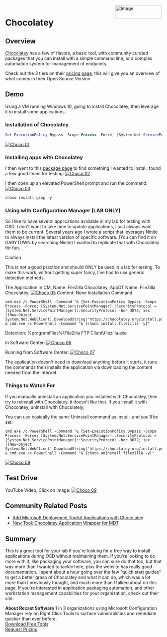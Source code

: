 <img style="float: right;" src="https://docs.recastsoftware.com/media/Recast-Logo-Dark_Horizontal_nav.png"  alt="Image" height="43" width="150">

# Chocolatey

## Overview

[Chocolatey](https://chocolatey.org/) has a few of flavors, a basic tool, with community curated packages that you can install with a simple command line, or a  complex automation system for management of endpoints.  

Check out the 3 tiers on their [pricing page](https://chocolatey.org/pricing), this will give you an overview of what comes in their Open Source Version

## Demo 

Using a VM running Windows 10, going to install Chocolatey, then leverage it to install some applications. 

### Installation of Chocolatey

```PowerShell
Set-ExecutionPolicy Bypass -Scope Process -Force; [System.Net.ServicePointManager]::SecurityProtocol = [System.Net.ServicePointManager]::SecurityProtocol -bor 3072; iex ((New-Object System.Net.WebClient).DownloadString('https://chocolatey.org/install.ps1'))
```

[![Choco 01](media/Choco01.png)](media/Choco01.png)

### Installing apps with Chocolatey

I then went to this [package page](https://chocolatey.org/packages) to find something I wanted to install, found a few good items for testing:
[![Choco 02](media/Choco02.png)](media/Choco02.png)

I then open up an elevated PowerShell prompt and run the command:
[![Choco 03](media/Choco03.png)](media/Choco03.png)

```PowerShell
choco install gimp -y
```

### Using with Configuration Manager (LAB ONLY)

So I like to have several applications available in my lab for testing with OSD.  I don't want to take time to update applications, I just always want them to be current.  Several years ago I wrote a script that leverages Ninite to always install the latest version of specific software. (You can find it on GARYTOWN by searching Ninite)
I wanted to replicate that with Chocolatey for fun.

> [!CAUTION]
> This is not a good practice and should ONLY be used in a lab for testing.  To make this work, without getting super fancy, I've had to use generic detection methods.

The Application in CM, Name: FileZilla Chocolatey, AppDT Name: FileZilla Chocolatey.
[![Choco 05](media/Choco05.png)](media/Choco05.png)
Content: None
Installation Command:
```
cmd.exe /c PowerShell -Command "& {Set-ExecutionPolicy Bypass -Scope Process -Force; [System.Net.ServicePointManager]::SecurityProtocol = [System.Net.ServicePointManager]::SecurityProtocol -bor 3072; iex ((New-Object System.Net.WebClient).DownloadString('https://chocolatey.org/install.ps1'))}" & cmd.exe /c PowerShell -Command "& {choco install filezilla -y}"
```
Detection: %programFiles%\FileZilla FTP Client\filezilla.exe

In Software Center:
[![Choco 06](media/Choco06.png)](media/Choco06.png)

Running from Software Center:
[![Choco 07](media/Choco07.png)](media/Choco07.png)

The application doesn't need to download anything before it starts, it runs the commands then installs the application via downloading the content needed from the internet.

### Things to Watch For

If you manually uninstall an application you installed with Chocolatey, then try to reinstall with Chocolatey, it doesn't like that.  If you install it with Chocolatey, uninstall with Chocolately,

You can use basically the same Uninstall command as Install, and you'll be set:

```
cmd.exe /c PowerShell -Command "& {Set-ExecutionPolicy Bypass -Scope Process -Force; [System.Net.ServicePointManager]::SecurityProtocol = [System.Net.ServicePointManager]::SecurityProtocol -bor 3072; iex ((New-Object System.Net.WebClient).DownloadString('https://chocolatey.org/install.ps1'))}" & cmd.exe /c PowerShell -Command "& {choco uninstall filezilla -y}"
```
[![Choco 08](media/Choco08.png)](media/Choco08.png)

## Test Drive

YouTube Video, Click on Image:
[![Choco 09](media/Choco09.png)](https://www.youtube.com/watch?v=GhW5TL07PVQ)

## Community Related Posts

- [Add Microsoft Deployment Toolkit Applications with Chocolatey](https://www.comprofix.com/add-microsoft-deployment-toolkit-applications-with-chocolatey/)
- [New Tool: Chocolatey Application Wrapper for MDT](https://keithga.wordpress.com/2014/11/25/new-tool-chocolatey-wrapper-for-mdt/)

## Summary

This is a great tool for your lab if you're looking for a free way to install applications during OSD without maintaining them.  If you're looking to do more with it, like packaging your software, you can sure do that too, but that was more than I wanted to tackle here, plus the website has really good documentation.  I spent about a hour going over the few "quick start guides" to get a better grasp of Chocolatey and what it can do, which was a lot more than I previously thought, and much more than I talked about on this page.  If you're interested in application packaging automation, and other workstation management capabilities for your organization, check out their site.

**About Recast Software**
1 in 3 organizations using Microsoft Configuration Manager rely on Right Click Tools to surface vulnerabilities and remediate quicker than ever before.  
[Download Free Tools](https://www.recastsoftware.com/?utm_source=cmdocs&utm_medium=referral&utm_campaign=cmdocs#formarea)  
[Request Pricing](https://www.recastsoftware.com/pricing?utm_source=cmdocs&utm_medium=referral&utm_campaign=cmdocs)
